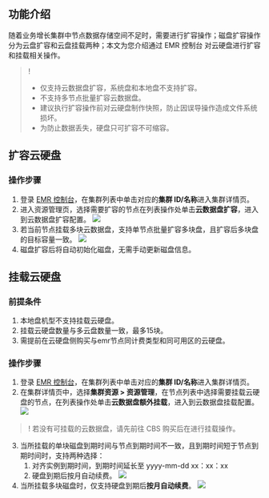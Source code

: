 ## 功能介绍
随着业务增长集群中节点数据存储空间不足时，需要进行扩容操作；磁盘扩容操作分为云盘扩容和云盘挂载两种；本文为您介绍通过 EMR 控制台 对云硬盘进行扩容和挂载相关操作。
>! 
>- 仅支持云数据盘扩容，系统盘和本地盘不支持扩容。
>- 不支持多节点批量扩容云数据盘。
>- 建议执行扩容操作前对云硬盘制作快照，防止因误导操作造成文件系统损坏。
>- 为防止数据丢失，硬盘只可扩容不可缩容。

## 扩容云硬盘
### 操作步骤
1. 登录 [EMR 控制台](https://console.cloud.tencent.com/emr)，在集群列表中单击对应的**集群 ID/名称**进入集群详情页。
2.	进入资源管理页，选择需要扩容的节点在列表操作处单击**云数据盘扩容**，进入到云数据盘扩容配置。
![](https://qcloudimg.tencent-cloud.cn/raw/a415944487cf24f24433801546ab22b8.png)
3.	若当前节点挂载多块云数据盘，支持单节点批量扩容多块盘，且扩容后多块盘的目标容量一致。
![](https://qcloudimg.tencent-cloud.cn/raw/2559bd3bf2269cffe3137a005553ea13.png)
4.	磁盘扩容后将自动初始化磁盘，无需手动更新磁盘信息。

## 挂载云硬盘
### 前提条件
1. 本地盘机型不支持挂载云硬盘。
2. 挂载云硬盘数量与多云盘数量一致，最多15块。
3. 需提前在云硬盘侧购买与emr节点同计费类型和同可用区的云硬盘。

### 操作步骤
1. 登录 [EMR 控制台](https://console.cloud.tencent.com/emr)，在集群列表中单击对应的**集群 ID/名称**进入集群详情页。
2. 在集群详情页中，选择**集群资源 > 资源管理**，在节点列表中选择需要挂载云硬盘的节点，在列表操作处单击**云数据盘额外挂载**，进入到云数据盘挂载配置。
![](https://qcloudimg.tencent-cloud.cn/raw/e6895207f8f72f30a57f34e89466c325.png)
>! 若没有可挂载的云数据盘，请先前往 CBS 购买后在进行挂载操作。
3. 当所挂载的单块磁盘到期时间与节点到期时间不一致，且到期时间短于节点到期时间时，支持两种选择：
	1. 对齐实例到期时间，到期时间延长至 yyyy-mm-dd  xx：xx：xx
	2. 硬盘到期后按月自动续费。
![](https://qcloudimg.tencent-cloud.cn/raw/97471868b4cd14505f823855a1a96299.png)
4. 当所挂载多块磁盘时，仅支持硬盘到期后**按月自动续费**。
![](https://qcloudimg.tencent-cloud.cn/raw/b5fc53d5e53454103f16c0b4af0a7a80.png)
